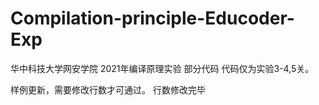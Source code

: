 # Compilation-principle-Educoder-Exp
华中科技大学网安学院 2021年编译原理实验 部分代码
代码仅为实验3-4,5关。

样例更新，需要修改行数才可通过。
行数修改完毕
